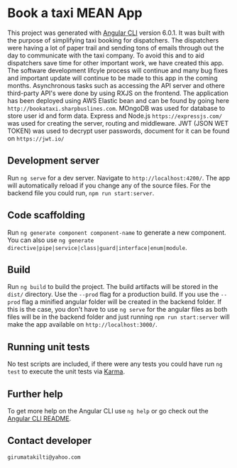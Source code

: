 # Book a taxi MEAN App

This project was generated with [Angular CLI](https://github.com/angular/angular-cli) version 6.0.1. It was built with the purpose of simplifying taxi booking for dispatchers. The dispatchers were having a lot of paper trail and sending tons of emails through out the day to communicate with the taxi company. To avoid this and to aid dispatchers save time for other important work, we have created this app. The software development lifcyle process will continue and many bug fixes and important update will continue to be made to this app in the coming months. Asynchronous tasks such as accessing the API server and othere third-party API's were done by using RXJS on the frontend. The application has been deployed using AWS Elastic bean and can be found by going here `http://bookataxi.sharpbuslines.com`. MOngoDB was used for database to store user id and form data. Express and Node.js `https://expressjs.com/` was used for creating the server, routing and middleware. JWT (JSON WET TOKEN) was used to decrypt user passwords, document for it can be found on `https://jwt.io/`

## Development server

Run `ng serve` for a dev server. Navigate to `http://localhost:4200/`. The app will automatically reload if you change any of the source files. For the backend file you could run, `npm run start:server`.

## Code scaffolding

Run `ng generate component component-name` to generate a new component. You can also use `ng generate directive|pipe|service|class|guard|interface|enum|module`.

## Build

Run `ng build` to build the project. The build artifacts will be stored in the `dist/` directory. Use the `--prod` flag for a production build. If you use the `--prod` flag a minified angular folder will be created in the backend folder. If this is the case, you don't have to use `ng serve` for the angular files as both files will be in the backend folder and just running `npm run start:server` will make the app available on `http://localhost:3000/`.

## Running unit tests

No test scripts are included, if there were any tests you could have run `ng test` to execute the unit tests via [Karma](https://karma-runner.github.io).


## Further help

To get more help on the Angular CLI use `ng help` or go check out the [Angular CLI README](https://github.com/angular/angular-cli/blob/master/README.md).

## Contact developer
`girumatakilti@yahoo.com`
